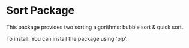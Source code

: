 # Sort Package

This package provides two sorting algorithms: bubble sort & quick sort. 

To install: 
You can install the package using 'pip'.

